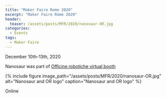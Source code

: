 ```yaml
---
title: "Maker Faire Rome 2020"
excerpt: "Maker Faire Rome 2020"
header:
  teaser: /assets/posts/MFR/2020/nanosaur-OR.jpg
categories:
  - Events
tags:
  - Maker Faire
---
```


December 10th-13th, 2020

Nanosaur was part of [Officine robotiche virtual booth](https://makerfairerome.eu/it/espositori/?edition=2020&exhibit=3409)

{% include figure image_path="/assets/posts/MFR/2020/nanosaur-OR.jpg" alt="Nanosaur and OR logo" caption="Nanosaur and OR logo" %}

Online